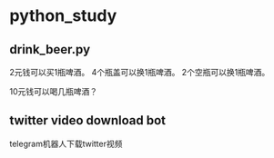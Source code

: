 # python_study

## drink_beer.py
  2元钱可以买1瓶啤酒。
  4个瓶盖可以换1瓶啤酒。
  2个空瓶可以换1瓶啤酒。

  10元钱可以喝几瓶啤酒？


## twitter video download bot
  telegram机器人下载twitter视频 